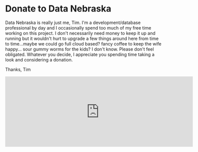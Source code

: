 
# Donate to Data Nebraska

Data Nebraska is really just me, Tim.  I'm a development/database professional by day and I occasionally spend too much of my free time working on this project.  I don't necessarily need money to keep it up and running but it wouldn't hurt to upgrade a few things around here from time to time...maybe we could go full cloud based? fancy coffee to keep the wife happy... sour gummy worms for the kids?  I don't know.  Please don't feel obligated.  Whatever you decide, I appreciate you spending time taking a look and considering a donation. 

Thanks,
Tim 



<iframe src="https://github.com/sponsors/timmysql/card" title="Sponsor timmysql" height="225" width="600" style="border: 0;"></iframe>